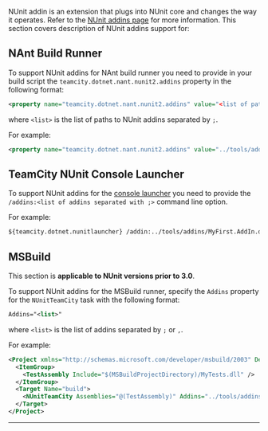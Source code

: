[//]: # (title: NUnit Addins Support)
[//]: # (auxiliary-id: NUnit Addins Support)

NUnit addin is an extension that plugs into NUnit core and changes the way it operates. Refer to the [NUnit addins page](http://www.nunit.org/index.php?p=nunitAddins&amp;r=2.6.3) for more information. This section covers description of NUnit addins support for:

## NAnt Build Runner

To support NUnit addins for NAnt build runner you need to provide in your build script the `teamcity.dotnet.nant.nunit2.addins` property in the following format:

```XML
<property name="teamcity.dotnet.nant.nunit2.addins" value="<list of paths>" />

```

where `<list>` is the list of paths to NUnit addins separated by `;`.

For example:

```XML
<property name="teamcity.dotnet.nant.nunit2.addins" value="../tools/addins/MyFirst.AddIn.dll;MySecond.AddIn.dll" />

```

## TeamCity NUnit Console Launcher

To support NUnit addins for the [console launcher](teamcity-nunit-test-launcher.md) you need to provide the `/addins:<list of addins separated with ;>` command line option.

For example:

```XML
${teamcity.dotnet.nunitlauncher} /addin:../tools/addins/MyFirst.AddIn.dll;nunit-addins/MySecond.AddIn.dll

```

## MSBuild

This section is __applicable to NUnit versions prior to 3.0__.

To support NUnit addins for the MSBuild runner, specify the `Addins` property for the `NUnitTeamCity` task with the following format:

```XML
Addins="<list>"

```

where `<list>` is the list of addins separated by `;` or `,`.

For example:

```XML
<Project xmlns="http://schemas.microsoft.com/developer/msbuild/2003" DefaultTargets="build">
  <ItemGroup>
    <TestAssembly Include="$(MSBuildProjectDirectory)/MyTests.dll" />
  </ItemGroup>
  <Target Name="build">
    <NUnitTeamCity Assemblies="@(TestAssembly)" Addins="../tools/addins/MyFirst.AddIn.dll;nunit-addins/MySecond.AddIn.dll" />
  </Target>
</Project>

```

__ __